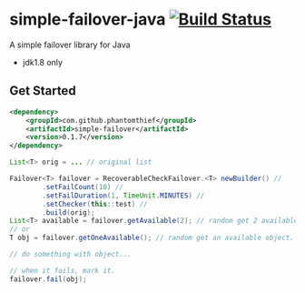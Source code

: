 simple-failover-java [![Build Status](https://travis-ci.org/PhantomThief/simple-failover-java.svg)](https://travis-ci.org/PhantomThief/simple-failover-java)
=======================

A simple failover library for Java

* jdk1.8 only

## Get Started

```xml
<dependency>
    <groupId>com.github.phantomthief</groupId>
    <artifactId>simple-failover</artifactId>
    <version>0.1.7</version>
</dependency>
```

```Java	
List<T> orig = ... // original list

Failover<T> failover = RecoverableCheckFailover.<T> newBuilder() //
        .setFailCount(10) //
        .setFailDuration(1, TimeUnit.MINUTES) //
        .setChecker(this::test) //
        .build(orig);
List<T> available = failover.getAvailable(2); // random get 2 available objects.
// or
T obj = failover.getOneAvailable(); // random get an available object.

// do something with object...

// when it fails, mark it.
failover.fail(obj);
```